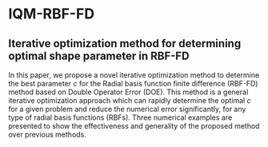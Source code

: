# IQM-RBF-FD
## Iterative optimization method for determining optimal shape parameter in RBF-FD


In this paper, we propose a novel iterative optimization method to determine the best parameter $c$ for the Radial basis function finite difference (RBF-FD) method based on Double Operator Error (DOE). This method is a general iterative optimization approach which can rapidly determine the optimal $c$ for a given problem and reduce the numerical error significantly, for any type of radial basis functions (RBFs). Three numerical examples are presented to show the effectiveness and generality of the proposed method over previous methods.

